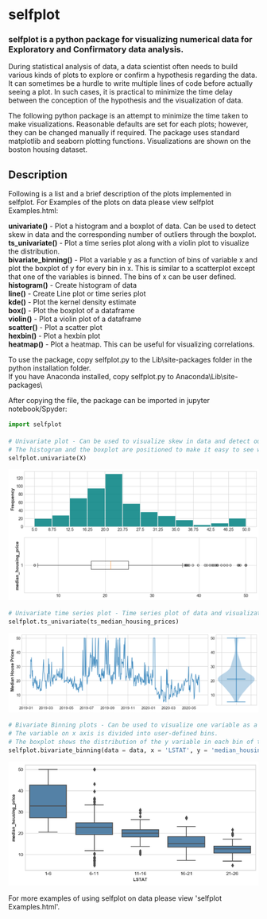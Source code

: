 # selfplot
### selfplot is a python package for visualizing numerical data for Exploratory and Confirmatory data analysis.

During statistical analysis of data, a data scientist often needs to build various kinds of plots to explore or confirm a hypothesis regarding the data. It can sometimes be a hurdle to write multiple lines of code before actually seeing a plot. In such cases, it is practical to minimize the time delay between the conception of the hypothesis and the visualization of data.

The following python package is an attempt to minimize the time taken to make visualizations. Reasonable defaults are set for each plots; however, they can be changed manually if required. The package uses standard matplotlib and seaborn plotting functions. Visualizations are shown on the boston housing dataset. 

## Description
Following is a list and a brief description of the plots implemented in selfplot. For Examples of the plots on data please view selfplot Examples.html:

**univariate()** - Plot a histogram and a boxplot of data. Can be used to detect skew in data and the corresponding number of outliers through the boxplot.    
**ts_univariate()** - Plot a time series plot along with a violin plot to visualize the distribution.    
**bivariate_binning()** - Plot a variable y as a function of bins of variable x and plot the boxplot of y for every bin in x. This is similar to a scatterplot except that one of the variables is binned. The bins of x can be user defined.    
**histogram()** - Create histogram of data    
**line()** - Create Line plot or time series plot    
**kde()** - Plot the kernel density estimate    
**box()** - Plot the boxplot of a dataframe    
**violin()** - Plot a violin plot of a dataframe    
**scatter()** - Plot a scatter plot    
**hexbin()** - Plot a hexbin plot    
**heatmap()** - Plot a heatmap. This can be useful for visualizing correlations.    

To use the package, copy selfplot.py to the Lib\site-packages folder in the python installation folder.     
If you have Anaconda installed, copy selfplot.py to Anaconda\Lib\site-packages\

After copying the file, the package can be imported in jupyter notebook/Spyder:

```python
import selfplot    

# Univariate plot - Can be used to visualize skew in data and detect outliers.
# The histogram and the boxplot are positioned to make it easy to see which points on the histogram are outliers.
selfplot.univariate(X)
```
![Univariate Plot](https://github.com/nitishkthakur/selfplot/blob/master/Univariate.png?raw=true "Title")



```python
# Univariate time series plot - Time series plot of data and visualization of its distribution using Violin plot
selfplot.ts_univariate(ts_median_housing_prices)
```
![Univariate Time Series Plot](https://github.com/nitishkthakur/selfplot/blob/master/ts_Univariate.png?raw=true "Title")



```python
# Bivariate Binning plots - Can be used to visualize one variable as a function of another.
# The variable on x axis is divided into user-defined bins. 
# The boxplot shows the distribution of the y variable in each bin of the x variable
selfplot.bivariate_binning(data = data, x = 'LSTAT', y = 'median_housing_price', bins = range(1, 30, 5))
```
![Bivariate Binning Plot](https://github.com/nitishkthakur/selfplot/blob/master/binning_bivariate.png?raw=true "Title")

For more examples of using selfplot on data please view 'selfplot Examples.html'.

